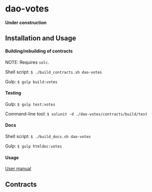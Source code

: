 # dao-votes

**Under construction**

## Installation and Usage

#### Building/rebuilding of contracts

NOTE: Requires `solc`.

Shell script: `$ ./build_contracts.sh dao-votes`

Gulp: `$ gulp build:votes`

#### Testing

Gulp: `$ gulp test:votes` 

Command-line tool: `$ solunit -d ./dao-votes/contracts/build/test`

#### Docs

Shell script: `$ ./build_docs.sh dao-votes`

Gulp: `$ gulp htmldoc:votes`

#### Usage

[User manual](https://github.com/smartcontractproduction/dao/blob/master/docs/Manual.md)

## Contracts